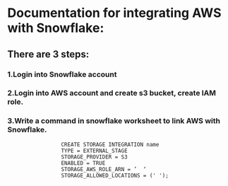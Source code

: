 # Documentation for integrating AWS with Snowflake:
## There are 3 steps:
### 1.Login into Snowflake account
### 2.Login into AWS account and create s3 bucket, create IAM role.
### 3.Write a command in snowflake worksheet to link AWS with Snowflake.
                     CREATE STORAGE INTEGRATION name
                     TYPE = EXTERNAL_STAGE
                     STORAGE_PROVIDER = S3
                     ENABLED = TRUE
                     STORAGE_AWS_ROLE_ARN = ’  ‘
                     STORAGE_ALLOWED_LOCATIONS = (' ');
